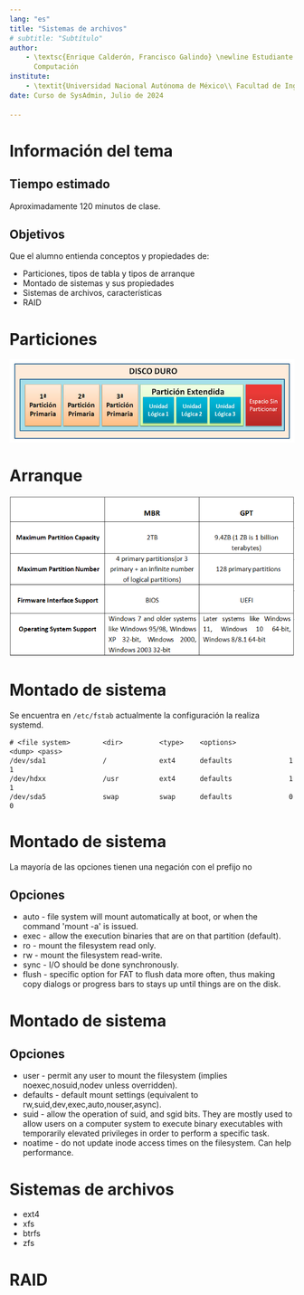 ```yaml
---
lang: "es"
title: "Sistemas de archivos"
# subtitle: "Subtítulo"
author:
    - \textsc{Enrique Calderón, Francisco Galindo} \newline Estudiante de Ingeniería en
      Computación
institute:
    - \textit{Universidad Nacional Autónoma de México\\ Facultad de Ingeniería}
date: Curso de SysAdmin, Julio de 2024

---
```


# Información del tema

## Tiempo estimado

Aproximadamente 120 minutos de clase.

## Objetivos

Que el alumno entienda conceptos y propiedades de:

- Particiones, tipos de tabla y tipos de arranque
- Montado de sistemas y sus propiedades
- Sistemas de archivos, características
- RAID

# Particiones

![Particiones](./img/particiones.jpg)

# Arranque 

![Arranque](./img/mbr-gpt.png)

# Montado de sistema

Se encuentra en `/etc/fstab` actualmente la configuración la realiza systemd.

```fstab
# <file system>        <dir>         <type>    <options>             <dump> <pass>
/dev/sda1              /             ext4      defaults              1      1
/dev/hdxx              /usr          ext4      defaults              1      1
/dev/sda5              swap          swap      defaults              0      0
```

# Montado de sistema

La mayoría de las opciones tienen una negación con el prefijo no

## Opciones

- auto - file system will mount automatically at boot, or when the command 'mount -a' is issued.
- exec - allow the execution binaries that are on that partition (default).
- ro - mount the filesystem read only.
- rw - mount the filesystem read-write.
- sync - I/O should be done synchronously.
- flush - specific option for FAT to flush data more often, thus making copy dialogs or progress bars to stays up until things are on the disk.

# Montado de sistema

## Opciones

- user - permit any user to mount the filesystem (implies noexec,nosuid,nodev unless overridden).
- defaults - default mount settings (equivalent to rw,suid,dev,exec,auto,nouser,async).
- suid - allow the operation of suid, and sgid bits. They are mostly used to allow users on a computer system to execute binary executables with temporarily elevated privileges in order to perform a specific task.
- noatime - do not update inode access times on the filesystem. Can help performance.

# Sistemas de archivos

- ext4
- xfs
- btrfs
- zfs

# RAID